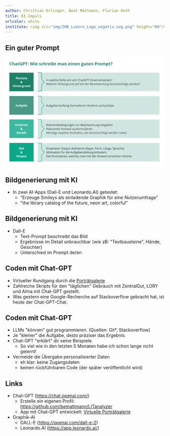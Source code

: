 ```yaml
---
author: Christian Erlinger, Beat Mattmann, Florian Roth
title: KI-Impuls
urlcolor: white
institute: <img src="img/ZHB_Luzern_Logo_negativ.svg.png" height="60"/><br/><small>ZHB Luzern - KI-Impuls, 20.02.2024</small><br/><img src="img/CC_BY_icon.svg.png" width="100px"/>
---
```


## Ein guter Prompt
<img src="img/MABE_Frame01.jpg"/>

## Bildgenerierung mit KI

* In zwei AI-Apps (Dall-E und Leonardo.AI) getestet:
  * "Erzeuge Smileys als einladende Graphik für eine Nutzerumfrage"
  * "the library catalog of the future, neon art, colorful"
  
## Bildgenerierung mit KI

* Dall-E
  * Text-Prompt beschreibt das Bild
  * Ergebnisse im Detail unbrauchbar (wie zB: "Textbausteine", Hände, Gesichter)
  * Unterschied im Prompt de/en

## Coden mit Chat-GPT

* Virtueller Rundgang durch die [Porträtgalerie](https://visualize-portrait-gallery-zhbluzern-33d2b4c7506284a907344ee898.gitlab.io/src/index.html)
* Zahlreiche Skripts für den "täglichen" Gebrauch mit ZentralGut, LORY und Alma mit Chat-GPT gestellt.
* Was gestern eine Google-Recherche auf Stackoverflow gebracht hat, ist heute der Chat-GPT-Chat.

## Coden mit Chat-GPT

* LLMs "können" gut programmieren. (Quellen: Git*, Stackoverflow)
* Je "kleiner" die Aufgabe, desto präziser das Ergebnis.
* Chat-GPT "erklärt" dir seine Beispiele. 
  * So viel wie in den letzten 5 Monaten habe ich schon lange nicht gelernt!
* Vermeide die Übergabe personalisierter Daten
  * eh klar: keine Zugangsdaten
  * keinen rückführbaren Code (der später veröffentlicht wird)

## Links

* Chat-GPT (https://chat.openai.com/)
  * Erstelle ein eigenen Profil: https://github.com/bemattmann/LITanalyzer
  * App mit Chat-GPT entwickelt: [Virtuelle Porträtgalerie](https://visualize-portrait-gallery-zhbluzern-33d2b4c7506284a907344ee898.gitlab.io/src/index.html)
* Graphik-AI
  * DALL-E (https://openai.com/dall-e-2)
  * Leonardo.AI (https://app.leonardo.ai/)